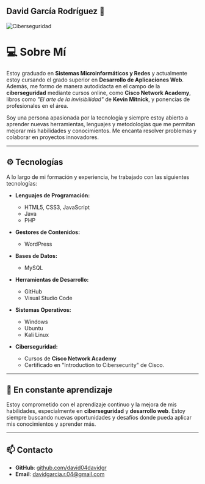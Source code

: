 ## David García Rodríguez 👋

![Ciberseguridad](https://github.com/user-attachments/assets/5a8aaf57-ff8d-4e23-a8d9-39f5d420053c)


# 💻 **Sobre Mí**

Estoy graduado en **Sistemas Microinformáticos y Redes** y actualmente estoy cursando el grado superior en **Desarrollo de Aplicaciones Web**. Además, me formo de manera autodidacta en el campo de la **ciberseguridad** mediante cursos online, como **Cisco Network Academy**, libros como *"El arte de la invisibilidad"* de **Kevin Mitnick**, y ponencias de profesionales en el área.

Soy una persona apasionada por la tecnología y siempre estoy abierto a aprender nuevas herramientas, lenguajes y metodologías que me permitan mejorar mis habilidades y conocimientos. Me encanta resolver problemas y colaborar en proyectos innovadores.

---

## ⚙ **Tecnologías**

A lo largo de mi formación y experiencia, he trabajado con las siguientes tecnologías:

- **Lenguajes de Programación:**
  - HTML5, CSS3, JavaScript
  - Java
  - PHP
  
- **Gestores de Contenidos:**
  - WordPress
  
- **Bases de Datos:**
  - MySQL
  
- **Herramientas de Desarrollo:**
  - GitHub
  - Visual Studio Code

- **Sistemas Operativos:**
  - Windows
  - Ubuntu
  - Kali Linux

- **Ciberseguridad:**
  - Cursos de **Cisco Network Academy**
  - Certificado en "Introduction to Cibersecurity" de Cisco.
  
---

## 🚀 **En constante aprendizaje**

Estoy comprometido con el aprendizaje continuo y la mejora de mis habilidades, especialmente en **ciberseguridad** y **desarrollo web**. Estoy siempre buscando nuevas oportunidades y desafíos donde pueda aplicar mis conocimientos y aprender más.

---

## 📫 **Contacto**

- **GitHub**: [github.com/david04davidgr](https://github.com/david04davidgr)  
- **Email**: davidgarcia.r.04@gmail.com 

  

